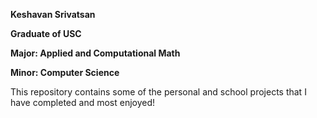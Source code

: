 **Keshavan Srivatsan**

**Graduate of USC**

**Major: Applied and Computational Math**

**Minor: Computer Science**

This repository contains some of the personal and school projects that I have completed and most enjoyed!
